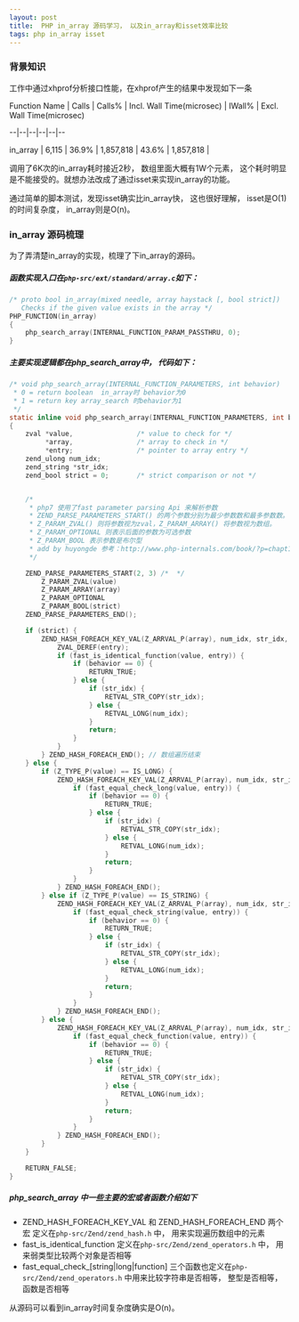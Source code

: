 ```yaml
---
layout: post
title:  PHP in_array 源码学习， 以及in_array和isset效率比较
tags: php in_array isset
---
```



### 背景知识

工作中通过xhprof分析接口性能，在xhprof产生的结果中发现如下一条

Function Name |  Calls |  Calls% | Incl. Wall Time(microsec) | IWall% | Excl. Wall Time(microsec)

--|--|--|--|--|--

in_array  |  6,115  | 36.9%  | 1,857,818  | 43.6%  | 1,857,818 |


调用了6K次的in_array耗时接近2秒， 数组里面大概有1W个元素， 这个耗时明显是不能接受的。就想办法改成了通过isset来实现in_array的功能。

通过简单的脚本测试，发现isset确实比in_array快， 这也很好理解， isset是O(1)的时间复杂度， in_array则是O(n)。



### in_array 源码梳理

为了弄清楚in_array的实现，梳理了下in_array的源码。

##### 函数实现入口在`php-src/ext/standard/array.c`如下：

```c
/* proto bool in_array(mixed needle, array haystack [, bool strict])
   Checks if the given value exists in the array */
PHP_FUNCTION(in_array)
{
    php_search_array(INTERNAL_FUNCTION_PARAM_PASSTHRU, 0);
}


```
##### 主要实现逻辑都在php_search_array中， 代码如下：

```c
/* void php_search_array(INTERNAL_FUNCTION_PARAMETERS, int behavior)
 * 0 = return boolean  in_array时 behavior为0
 * 1 = return key array_search 时behavior为1
 */
static inline void php_search_array(INTERNAL_FUNCTION_PARAMETERS, int behavior) /* {{{ */
{
    zval *value,                /* value to check for */
         *array,                /* array to check in */
         *entry;                /* pointer to array entry */
    zend_ulong num_idx;
    zend_string *str_idx;
    zend_bool strict = 0;       /* strict comparison or not */


    /*
     * php7 使用了fast parameter parsing Api 来解析参数
     * ZEND_PARSE_PARAMETERS_START() 的两个参数分别为最少参数数和最多参数数。
     * Z_PARAM_ZVAL() 则将参数视为zval，Z_PARAM_ARRAY() 将参数视为数组。
     * Z_PARAM_OPTIONAL 则表示后面的参数为可选参数
     * Z_PARAM_BOOL 表示参数是布尔型
     * add by huyongde 参考：http://www.php-internals.com/book/?p=chapt11/11-02-01-zend-parse-parameters
     */

    ZEND_PARSE_PARAMETERS_START(2, 3) /*  */
        Z_PARAM_ZVAL(value)
        Z_PARAM_ARRAY(array)
        Z_PARAM_OPTIONAL
        Z_PARAM_BOOL(strict)
    ZEND_PARSE_PARAMETERS_END();

    if (strict) {
        ZEND_HASH_FOREACH_KEY_VAL(Z_ARRVAL_P(array), num_idx, str_idx, entry) {  // 对数组进行遍历
            ZVAL_DEREF(entry);
            if (fast_is_identical_function(value, entry)) {
                if (behavior == 0) {
                    RETURN_TRUE;
                } else {
                    if (str_idx) {
                        RETVAL_STR_COPY(str_idx);
                    } else {
                        RETVAL_LONG(num_idx);
                    }
                    return;
                }
            }
        } ZEND_HASH_FOREACH_END(); // 数组遍历结束
    } else {
        if (Z_TYPE_P(value) == IS_LONG) {
            ZEND_HASH_FOREACH_KEY_VAL(Z_ARRVAL_P(array), num_idx, str_idx, entry) {
                if (fast_equal_check_long(value, entry)) {
                    if (behavior == 0) {
                        RETURN_TRUE;
                    } else {
                        if (str_idx) {
                            RETVAL_STR_COPY(str_idx);
                        } else {
                            RETVAL_LONG(num_idx);
                        }
                        return;
                    }
                }
            } ZEND_HASH_FOREACH_END();
        } else if (Z_TYPE_P(value) == IS_STRING) { 
            ZEND_HASH_FOREACH_KEY_VAL(Z_ARRVAL_P(array), num_idx, str_idx, entry) {
                if (fast_equal_check_string(value, entry)) {
                    if (behavior == 0) {
                        RETURN_TRUE;
                    } else {
                        if (str_idx) {
                            RETVAL_STR_COPY(str_idx);
                        } else {
                            RETVAL_LONG(num_idx);
                        }
                        return;
                    }
                }
            } ZEND_HASH_FOREACH_END();
        } else {
            ZEND_HASH_FOREACH_KEY_VAL(Z_ARRVAL_P(array), num_idx, str_idx, entry) {
                if (fast_equal_check_function(value, entry)) {
                    if (behavior == 0) {
                        RETURN_TRUE;
                    } else {
                        if (str_idx) {
                            RETVAL_STR_COPY(str_idx);
                        } else {
                            RETVAL_LONG(num_idx);
                        }
                        return;
                    }
                }
            } ZEND_HASH_FOREACH_END();
        }
    }

    RETURN_FALSE;
}

```

##### php_search_array 中一些主要的宏或者函数介绍如下
* ZEND_HASH_FOREACH_KEY_VAL 和 ZEND_HASH_FOREACH_END 两个宏 定义在`php-src/Zend/zend_hash.h` 中， 用来实现遍历数组中的元素
* fast_is_identical_function 定义在`php-src/Zend/zend_operators.h` 中， 用来弱类型比较两个对象是否相等
* fast_equal_check_[string|long|function] 三个函数也定义在`php-src/Zend/zend_operators.h` 中用来比较字符串是否相等， 整型是否相等，函数是否相等


从源码可以看到in_array时间复杂度确实是O(n)。
